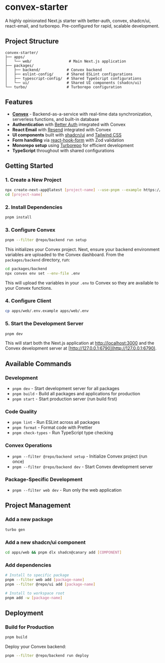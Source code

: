 # convex-starter

A highly opinionated Next.js starter with better-auth, convex, shadcn/ui, react-email, and turborepo. Pre-configured for rapid, scalable development.

## Project Structure

```
convex-starter/
├── apps/
│   └── web/                 # Main Next.js application
├── packages/
│   ├── backend/            # Convex backend
│   ├── eslint-config/      # Shared ESLint configurations
│   ├── typescript-config/  # Shared TypeScript configurations
│   └── ui/                 # Shared UI components (shadcn/ui)
└── turbo/                  # Turborepo configuration
```

## Features

- **[Convex](https://convex.dev)** - Backend-as-a-service with real-time data synchronization, serverless functions, and built-in database
- **Authentication** with [Better Auth](https://www.better-auth.com) integrated with Convex
- **React Email** with [Resend](https://www.resend.com) integrated with Convex
- **UI components** built with [shadcn/ui](https://ui.shadcn.com) and [Tailwind CSS](https://tailwindcss.com)
- **Form handling** via [react-hook-form](https://react-hook-form.com) with Zod validation
- **Monorepo setup** using [Turborepo](https://turbo.build/repo) for efficient development
- **TypeScript** throughout with shared configurations

## Getting Started

### 1. Create a New Project

```bash
npx create-next-app@latest [project-name] --use-pnpm --example https://github.com/jordanliu/convex-starter.git
cd [project-name]
```

### 2. Install Dependencies

```bash
pnpm install

```

### 3. Configure Convex

```bash
pnpm --filter @repo/backend run setup
```

This initializes your Convex project. Next, ensure your backend environment variables are uploaded to the Convex dashboard. From the `packages/backend` directory, run:

```bash
cd packages/backend
npx convex env set --env-file .env
```

This will upload the variables in your `.env` to Convex so they are available to your Convex functions.

### 4. Configure Client

```bash
cp apps/web/.env.example apps/web/.env
```

### 5. Start the Development Server

```bash
pnpm dev
```

This will start both the Next.js application at [http://localhost:3000](http://localhost:3000) and the Convex development server at [http://127.0.0.1:6790](http://127.0.0.1:6790).

## Available Commands

### Development

- `pnpm dev` - Start development server for all packages
- `pnpm build` - Build all packages and applications for production
- `pnpm start` - Start production server (run build first)

### Code Quality

- `pnpm lint` - Run ESLint across all packages
- `pnpm format` - Format code with Prettier
- `pnpm check-types` - Run TypeScript type checking

### Convex Operations

- `pnpm --filter @repo/backend setup` - Initialize Convex project (run once)
- `pnpm --filter @repo/backend dev` - Start Convex development server

### Package-Specific Development

- `pnpm --filter web dev` - Run only the web application

## Project Management

### Add a new package

```bash
turbo gen
```

### Add a new shadcn/ui component

```bash
cd apps/web && pnpm dlx shadcn@canary add [COMPONENT]
```

### Add dependencies

```bash
# Install to specific package
pnpm --filter web add [package-name]
pnpm --filter @repo/ui add [package-name]

# Install to workspace root
pnpm add -w [package-name]
```

## Deployment

### Build for Production

```bash
pnpm build
```

Deploy your Convex backend:

```bash
pnpm --filter @repo/backend run deploy
```
